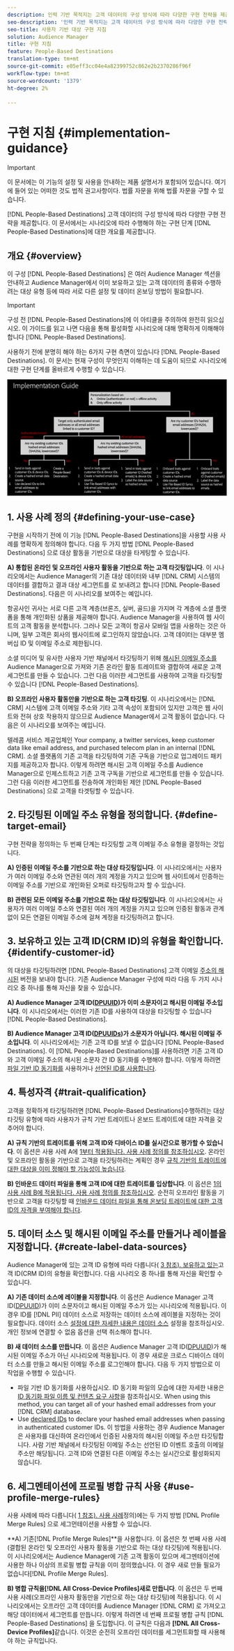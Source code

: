 ```yaml
---
description: 인력 기반 목적지는 고객 데이터의 구성 방식에 따라 다양한 구현 전략을 제공합니다. 이 문서에서는 시나리오에 따라 사람 기반 대상에 대해 수행해야 하는 구현 단계에 대한 개요를 제공합니다.
seo-description: '인력 기반 목적지는 고객 데이터의 구성 방식에 따라 다양한 구현 전략을 제공합니다. 이 문서에서는 시나리오에 따라 사람 기반 대상에 대해 수행해야 하는 구현 단계에 대한 개요를 제공합니다.  '
seo-title: 사용자 기반 대상 구현 지침
solution: Audience Manager
title: 구현 지침
feature: People-Based Destinations
translation-type: tm+mt
source-git-commit: e05eff3cc04e4a82399752c862e2b2370286f96f
workflow-type: tm+mt
source-wordcount: '1379'
ht-degree: 2%

---
```



# 구현 지침 {#implementation-guidance}

>[!IMPORTANT]
>이 문서에는 이 기능의 설정 및 사용을 안내하는 제품 설명서가 포함되어 있습니다. 여기에 들어 있는 어떠한 것도 법적 권고사항이다. 법률 자문을 위해 법률 자문을 구할 수 있습니다.

[!DNL People-Based Destinations] 고객 데이터의 구성 방식에 따라 다양한 구현 전략을 제공합니다. 이 문서에서는 시나리오에 따라 수행해야 하는 구현 단계 [!DNL People-Based Destinations]에 대한 개요를 제공합니다.

## 개요 {#overview}

이 구성 [!DNL People-Based Destinations] 은 여러 Audience Manager 섹션을 안내하고 Audience Manager에서 이미 보유하고 있는 고객 데이터의 종류와 수행하려는 대상 유형 등에 따라 서로 다른 설정 및 데이터 온보딩 방법이 필요합니다.

>[!IMPORTANT]
> 구성 전 [!DNL People-Based Destinations]에 이 아티클을 주의하여 완전히 읽으십시오. 이 가이드를 읽고 나면 다음을 통해 활성화할 시나리오에 대해 명확하게 이해해야 합니다 [!DNL People-Based Destinations].

사용하기 전에 분명히 해야 하는 6가지 구현 측면이 있습니다 [!DNL People-Based Destinations]. 이 문서는 현재 구성이 무엇인지 이해하는 데 도움이 되므로 시나리오에 대한 구현 단계를 올바르게 수행할 수 있습니다.

![pbd-implementation](assets/pbd-implementation.png)

## 1. 사용 사례 정의 {#defining-your-use-case}

구현을 시작하기 전에 이 기능 [!DNL People-Based Destinations]을 사용할 사용 사례를 명확하게 정의해야 합니다. 다음 두 가지 방법 [!DNL People-Based Destinations] 으로 대상 활동을 기반으로 대상을 타게팅할 수 있습니다.

**A) 통합된 온라인 및 오프라인 사용자 활동을 기반으로 하는 고객 타깃팅입니다**. 이 시나리오에서는 Audience Manager의 기존 대상 데이터와 내부 [!DNL CRM] 시스템의 데이터를 결합하고 결과 대상 세그먼트를 로 보내려고 합니다 [!DNL People-Based Destinations]. 다음은 이 시나리오를 보여주는 예입니다.

항공사인 귀사는 서로 다른 고객 계층(브론즈, 실버, 골드)을 가지며 각 계층에 소셜 플랫폼을 통해 개인화된 상품을 제공해야 합니다. Audience Manager을 사용하여 웹 사이트의 고객 활동을 분석합니다. 그러나 모든 고객이 항공사 모바일 앱을 사용하는 것은 아니며, 일부 고객은 회사의 웹사이트에 로그인하지 않았습니다. 고객 데이터는 대부분 멤버십 ID 및 이메일 주소로 제한됩니다.

소셜 미디어 및 유사한 사용자 기반 채널에서 타깃팅하기 위해 [해시된 이메일 주소를](people-based-destinations-prerequisites.md) Audience Manager으로 가져와 기존 온라인 활동 트레이트와 결합하여 새로운 고객 세그먼트를 만들 수 있습니다. 그런 다음 이러한 세그먼트를 사용하여 고객을 타깃팅할 수 있습니다 [!DNL People-Based Destinations].

**B) 오프라인 사용자 활동만을 기반으로 하는 고객 타깃팅**. 이 시나리오에서는 [!DNL CRM] 시스템에 고객 이메일 주소와 기타 고객 속성이 포함되어 있지만 고객은 웹 사이트와 전혀 상호 작용하지 않으므로 Audience Manager에서 고객 활동이 없습니다. 다음은 이 시나리오를 보여주는 예입니다.

텔레콤 서비스 제공업체인 Your company, a twitter services, keep customer data like email address, and purchased telecom plan in an internal [!DNL CRM]. 소셜 플랫폼의 기존 고객을 타깃팅하여 기존 구독을 기반으로 업그레이드 패키지를 제공하고자 합니다. 이렇게 하려면 해시된 고객 이메일 주소를 Audience Manager으로 인제스트하고 기존 고객 구독을 기반으로 세그먼트를 만들 수 있습니다. 그런 다음 이러한 세그먼트를 전송하여 개인화된 제안 [!DNL People-Based Destinations] 으로 고객을 타겟팅할 수 있습니다.

## 2. 타깃팅된 이메일 주소 유형을 정의합니다. {#define-target-email}

구현 전략을 정의하는 두 번째 단계는 타깃팅할 고객 이메일 주소 유형을 결정하는 것입니다.

**A) 인증된 이메일 주소를 기반으로 하는 대상 타깃팅입니다**. 이 시나리오에서는 사용자가 여러 이메일 주소와 연관된 여러 개의 계정을 가지고 있으며 웹 사이트에서 인증하는 이메일 주소를 기반으로 개인화된 오퍼로 타깃팅하고자 할 수 있습니다.

**B) 관련된 모든 이메일 주소를 기반으로 하는 대상 타깃팅입니다**. 이 시나리오에서는 사용자가 여러 이메일 주소와 연결된 여러 개의 계정을 가지고 있으며 인증된 활동과 관계없이 모든 연결된 이메일 주소에 걸쳐 계정을 타깃팅하려고 합니다.

## 3. 보유하고 있는 고객 ID(CRM ID)의 유형을 확인합니다. {#identify-customer-id}

의 대상을 타깃팅하려면 [!DNL People-Based Destinations] 고객 이메일 [주소의 해시된](people-based-destinations-prerequisites.md) 버전을 보내야 합니다. 기존 Audience Manager 구성에 따라 다음 두 가지 시나리오 중 하나를 통해 자신을 찾을 수 있습니다.

**A) Audience Manager 고객 ID([DPUUID](../../reference/ids-in-aam.md))가 이미 소문자이고 해시된 이메일 주소입니다**. 이 시나리오에서는 이러한 기존 ID를 사용하여 대상을 타깃팅할 수 있습니다 [!DNL People-Based Destinations].

**B) Audience Manager 고객 ID([DPUUIDs](../../reference/ids-in-aam.md))가 소문자가 아닙니다. 해시된 이메일 주소입니다**. 이 시나리오에서는 기존 고객 ID를 보낼 수 없습니다 [!DNL People-Based Destinations]. 이 [!DNL People-Based Destinations]를 사용하려면 기존 고객 ID와 고객 이메일 주소의 해시된 소문자 간 ID 동기화를 수행해야 합니다. 이렇게 하려면 [파일 기반 ID 동기화를](../../integration/sending-audience-data/batch-data-transfer-explained/id-sync-file-based.md) 사용하거나 [선언된 ID를 사용합니다](../declared-ids.md).

## 4. 특성자격 {#trait-qualification}

고객을 정확하게 타깃팅하려면 [!DNL People-Based Destinations]수행하려는 대상 타깃팅 유형에 따라 사용자가 규칙 기반 트레이트나 온보드 트레이트에 대한 자격을 갖추어야 합니다.

**A) 규칙 기반의 트레이트를 위해 고객 ID와 디바이스 ID를 실시간으로 평가할 수 있습니다**. 이 옵션은 사용 사례 A에 [1부터 적용됩니다. 사용 사례 정의를 참조하십시오](people-based-destinations-workflow.md#defining-your-use-case). 온라인 및 오프라인 활동을 기반으로 고객을 타깃팅하려는 계획인 경우 [규칙 기반의 트레이트에 대한 대상을 이미 정해야 할 가능성이 높습니다](../traits/trait-and-segment-qualification-reference.md).

**B) 인바운드 데이터 파일을 통해 고객 ID에 대한 트레이트를 입상합니다**. 이 옵션은 [1의 사용 사례 B에 적용됩니다. 사용 사례 정의를 참조하십시오](people-based-destinations-workflow.md#defining-your-use-case). 순전히 오프라인 활동을 기반으로 고객을 타깃팅할 때 [인바운드 데이터 파일을 통해 온보딩 트레이트에 대한 고객 ID의 자격을 부여해야 합니다](../../integration/sending-audience-data/batch-data-transfer-explained/inbound-file-contents.md).

## 5. 데이터 소스 및 해시된 이메일 주소를 만들거나 레이블을 지정합니다. {#create-label-data-sources}

Audience Manager에 있는 고객 ID 유형에 따라 다릅니다( [3 참조). 보유하고 있는](people-based-destinations-workflow.md#identify-customer-id)고객 ID(CRM ID)의 유형을 확인합니다. 다음 시나리오 중 하나를 통해 자신을 확인할 수 있습니다.

**A) 기존 데이터 소스에 레이블을 지정합니다**. 이 옵션은 Audience Manager 고객 ID([DPUUID](../../reference/ids-in-aam.md))가 이미 소문자이고 해시된 이메일 주소가 있는 시나리오에 적용됩니다. 이 경우 ID를 [!DNL PII] 데이터 소스로 저장하는 데이터 소스에 레이블을 지정하는 것이 필요합니다. 데이터 소스 [설정에 대한 자세한 내용은 데이터 소스](../datasources-list-and-settings.md) 설정을 참조하십시오. 개인 정보에 연결할 수 없음 옵션을 선택 취소해야 합니다.

**B) 새 데이터 소스를 만듭니다**. 이 옵션은 Audience Manager 고객 ID([DPUUID](../../reference/ids-in-aam.md))가 해시된 이메일 주소가 아닌 시나리오에 적용됩니다. 이 경우 새로운 크로스 디바이스 데이터 소스를 만들고 해시된 이메일 주소를 로그인해야 합니다. 다음 두 가지 방법으로 이 작업을 수행할 수 있습니다.

* 파일 기반 ID 동기화를 사용하십시오. ID 동기화 파일의 모습에 대한 자세한 내용은 [ID 동기화 파일 이름 및 컨텐츠 요구 사항](../../integration/sending-audience-data/batch-data-transfer-explained/id-sync-file-based.md)을 참조하십시오. When using this method, you can target all of your hashed email addresses from your [!DNL CRM] database.
* Use [declared IDs](../declared-ids.md) to declare your hashed email addresses when passing in authenticated customer IDs. 이 방법을 사용하는 경우 Audience Manager은 사용자를 대신하여 온라인에서 인증된 사용자의 해시된 이메일 주소만 타깃팅합니다. 사람 기반 채널에서 타깃팅된 이메일 주소는 선언된 ID 이벤트 호출의 이메일 주소만 해당됩니다. 고객 ID와 연결된 다른 이메일 주소는 실시간으로 활성화되지 않습니다.

## 6. 세그멘테이션에 프로필 병합 규칙 사용 {#use-profile-merge-rules}

사용 사례에 따라 다릅니다( [1 참조). 사용 사례](people-based-destinations-workflow.md#defining-your-use-case)정의)에는 두 가지 방법 [!DNL Profile Merge Rules] 으로 세그먼테이션을 사용할 수 있습니다.

**A) 기존[!DNL Profile Merge Rules]**을 사용합니다. 이 옵션은 첫 번째 사용 사례(결합된 온라인 및 오프라인 사용자 활동을 기반으로 하는 대상 타깃팅)에 적용됩니다. 이 시나리오에서는 Audience Manager에 기존 고객 활동이 있으며 세그멘테이션에 사용한 하나 이상의 프로필 병합 규칙을 이미 정의했습니다. 이 경우 새로 만들 필요가 없습니다[!DNL Profile Merge Rules].

**B) 병합 규칙을[!DNL All Cross-Device Profiles]새로 만듭니다**. 이 옵션은 두 번째 사용 사례(오프라인 사용자 활동만을 기반으로 하는 대상 타깃팅)에 적용됩니다. 이 시나리오에서는 오프라인 고객 데이터를 Audience Manager [!DNL CRM] 로 가져오고 해당 데이터에서 세그먼트를 만듭니다. 이렇게 하려면 네 번째 프로필 병합 규칙 [!DNL People-Based Destinations] 을 도입합니다. 이 규칙은 다음과 **[!DNL All Cross-Device Profiles]**&#x200B;같습니다. 이것은 순전히 오프라인 데이터를 세그먼트화할 때 사용해야 하는 규칙입니다.
